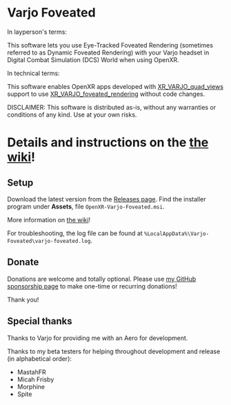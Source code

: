 # Varjo Foveated

In layperson's terms:

This software lets you use Eye-Tracked Foveated Rendering (sometimes referred to as Dynamic Foveated Rendering) with your Varjo headset in Digital Combat Simulation (DCS) World when using OpenXR.

In technical terms:

This software enables OpenXR apps developed with [XR_VARJO_quad_views](https://registry.khronos.org/OpenXR/specs/1.0/html/xrspec.html#XR_VARJO_quad_views) support to use [XR_VARJO_foveated_rendering](https://registry.khronos.org/OpenXR/specs/1.0/html/xrspec.html#XR_VARJO_foveated_rendering) without code changes.

DISCLAIMER: This software is distributed as-is, without any warranties or conditions of any kind. Use at your own risks.

# Details and instructions on the [the wiki](https://github.com/mbucchia/Varjo-Foveated/wiki)!

## Setup

Download the latest version from the [Releases page](https://github.com/mbucchia/Varjo-Foveated/releases). Find the installer program under **Assets**, file `OpenXR-Varjo-Foveated.msi`.

More information on [the wiki](https://github.com/mbucchia/Varjo-Foveated/wiki)!

For troubleshooting, the log file can be found at `%LocalAppData%\Varjo-Foveated\varjo-foveated.log`.

## Donate

Donations are welcome and totally optional. Please use [my GitHub sponsorship page](https://github.com/sponsors/mbucchia) to make one-time or recurring donations!

Thank you!

## Special thanks

Thanks to Varjo for providing me with an Aero for development.

Thanks to my beta testers for helping throughout development and release (in alphabetical order):

- MastahFR
- Micah Frisby
- Morphine
- Spite

